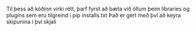 Til þess að kóðinn virki rétt, þarf fyrst að bæta við öllum þeim libraries og plugins sem eru tilgreind í pip installs.txt
Það er gert með því að keyra skipunina í því skjali
